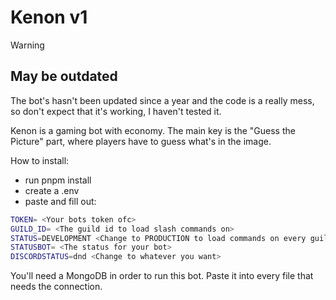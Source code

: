 # Kenon v1
> [!WARNING]
> 
> May be outdated
> ---
> 
> The bot's hasn't been updated since a year and the code is a really mess, so don't expect that it's working, I haven't tested it.

Kenon is a gaming bot with economy. The main key is the "Guess the Picture" part, where players have to guess what's in the image.

How to install:
- run pnpm install
- create a .env
- paste and fill out:
```bash
TOKEN= <Your bots token ofc>
GUILD_ID= <The guild id to load slash commands on>
STATUS=DEVELOPMENT <Change to PRODUCTION to load commands on every guild>
STATUSBOT= <The status for your bot>
DISCORDSTATUS=dnd <Change to whatever you want>
```
You'll need a MongoDB in order to run this bot. Paste it into every file that needs the connection.
